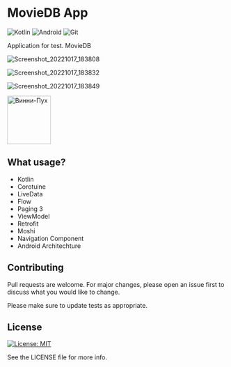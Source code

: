 # MovieDB App
![Kotlin](https://img.shields.io/badge/kotlin-%237F52FF.svg?style=for-the-badge&logo=kotlin&logoColor=white)
![Android](https://img.shields.io/badge/Android-3DDC84?style=for-the-badge&logo=android&logoColor=white)
![Git](https://img.shields.io/badge/git-%23F05033.svg?style=for-the-badge&logo=git&logoColor=white)


Application for test. MovieDB

![Screenshot_20221017_183808](https://user-images.githubusercontent.com/58209188/196192046-c5ffe6f2-7997-4815-9af9-77e746cefc35.png)

![Screenshot_20221017_183832](https://user-images.githubusercontent.com/58209188/196192080-b2ad8cd6-6940-4fb8-aa59-05dd7b5570cf.png)

![Screenshot_20221017_183849](https://user-images.githubusercontent.com/58209188/196192109-10d1bbbc-e014-45d9-a516-34b4b7779879.png)

<img src="ttps://user-images.githubusercontent.com/58209188/196192109-10d1bbbc-e014-45d9-a516-34b4b7779879.png" width="100" height="111" alt="Винни-Пух">



## What usage?

- Kotlin
- Corotuine
- LiveData
- Flow
- Paging 3
- ViewModel
- Retrofit
- Moshi
- Navigation Component
- Android Architechture



## Contributing
Pull requests are welcome. For major changes, please open an issue first to discuss what you would like to change.

Please make sure to update tests as appropriate.

## License
[![License: MIT](https://img.shields.io/badge/License-MIT-yellow.svg)](https://opensource.org/licenses/MIT)

See the LICENSE file for more info.
